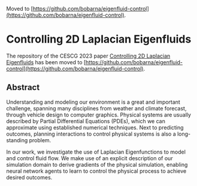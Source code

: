 Moved to [https://github.com/bobarna/eigenfluid-control](https://github.com/bobarna/eigenfluid-control).

# Controlling 2D Laplacian Eigenfluids

The repository of the CESCG 2023 paper [Controlling 2D
Laplacian Eigenfluids](https://cescg.org/cescg_submission/controlling-2d-laplacian-eigenfluids/) has been moved to [https://github.com/bobarna/eigenfluid-control](https://github.com/bobarna/eigenfluid-control).

## Abstract

Understanding and modeling our environment is a great and important challenge, spanning many disciplines from weather and climate forecast, through vehicle design to computer graphics. Physical systems are usually described by Partial Differential Equations (PDEs), which we can approximate using established numerical techniques. Next to predicting outcomes, planning interactions to control physical systems is also a long-standing problem.

In our work, we investigate the use of Laplacian Eigenfunctions to model and control fluid flow. We make use of an explicit description of our simulation domain to derive gradients of the physical simulation, enabling neural network agents to learn to control the physical process to achieve desired outcomes.


